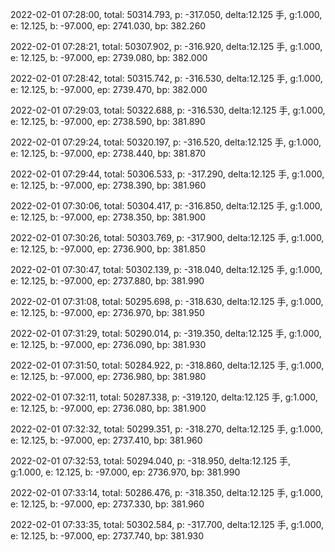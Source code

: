 2022-02-01 07:28:00, total: 50314.793, p: -317.050, delta:12.125 手, g:1.000, e: 12.125, b: -97.000, ep: 2741.030, bp: 382.260

2022-02-01 07:28:21, total: 50307.902, p: -316.920, delta:12.125 手, g:1.000, e: 12.125, b: -97.000, ep: 2739.080, bp: 382.000

2022-02-01 07:28:42, total: 50315.742, p: -316.530, delta:12.125 手, g:1.000, e: 12.125, b: -97.000, ep: 2739.470, bp: 382.000

2022-02-01 07:29:03, total: 50322.688, p: -316.530, delta:12.125 手, g:1.000, e: 12.125, b: -97.000, ep: 2738.590, bp: 381.890

2022-02-01 07:29:24, total: 50320.197, p: -316.520, delta:12.125 手, g:1.000, e: 12.125, b: -97.000, ep: 2738.440, bp: 381.870

2022-02-01 07:29:44, total: 50306.533, p: -317.290, delta:12.125 手, g:1.000, e: 12.125, b: -97.000, ep: 2738.390, bp: 381.960

2022-02-01 07:30:06, total: 50304.417, p: -316.850, delta:12.125 手, g:1.000, e: 12.125, b: -97.000, ep: 2738.350, bp: 381.900

2022-02-01 07:30:26, total: 50303.769, p: -317.900, delta:12.125 手, g:1.000, e: 12.125, b: -97.000, ep: 2736.900, bp: 381.850

2022-02-01 07:30:47, total: 50302.139, p: -318.040, delta:12.125 手, g:1.000, e: 12.125, b: -97.000, ep: 2737.880, bp: 381.990

2022-02-01 07:31:08, total: 50295.698, p: -318.630, delta:12.125 手, g:1.000, e: 12.125, b: -97.000, ep: 2736.970, bp: 381.950

2022-02-01 07:31:29, total: 50290.014, p: -319.350, delta:12.125 手, g:1.000, e: 12.125, b: -97.000, ep: 2736.090, bp: 381.930

2022-02-01 07:31:50, total: 50284.922, p: -318.860, delta:12.125 手, g:1.000, e: 12.125, b: -97.000, ep: 2736.980, bp: 381.980

2022-02-01 07:32:11, total: 50287.338, p: -319.120, delta:12.125 手, g:1.000, e: 12.125, b: -97.000, ep: 2736.080, bp: 381.900

2022-02-01 07:32:32, total: 50299.351, p: -318.270, delta:12.125 手, g:1.000, e: 12.125, b: -97.000, ep: 2737.410, bp: 381.960

2022-02-01 07:32:53, total: 50294.040, p: -318.950, delta:12.125 手, g:1.000, e: 12.125, b: -97.000, ep: 2736.970, bp: 381.990

2022-02-01 07:33:14, total: 50286.476, p: -318.350, delta:12.125 手, g:1.000, e: 12.125, b: -97.000, ep: 2737.330, bp: 381.960

2022-02-01 07:33:35, total: 50302.584, p: -317.700, delta:12.125 手, g:1.000, e: 12.125, b: -97.000, ep: 2737.740, bp: 381.930